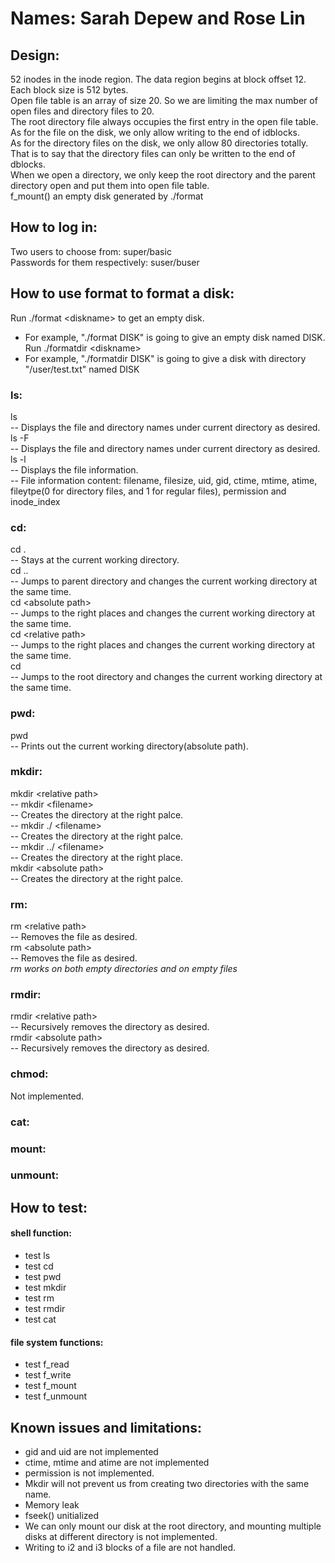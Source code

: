 # Names: Sarah Depew and Rose Lin

## Design:
  52 inodes in the inode region. The data region begins at block offset 12. Each block size is 512 bytes.<br/>
  Open file table is an array of size 20. So we are limiting the max number of open files and directory files to 20.<br/>
  The root directory file always occupies the first entry in the open file table.<br/>
  As for the file on the disk, we only allow writing to the end of idblocks.<br/>
  As for the directory files on the disk, we only allow 80 directories totally. That is to say that the directory files can only be written to the end of dblocks.<br/>
  When we open a directory, we only keep the root directory and the parent directory open and put them into open file table.<br/>
  f_mount() an empty disk generated by ./format<br/>

## How to log in:
  Two users to choose from: super/basic <br/>
  Passwords for them respectively: suser/buser<br/>

## How to use format to format a disk:
  Run ./format \<diskname\> to get an empty disk.
  - For example, "./format DISK" is going to give an empty disk named DISK.<br/>
  Run ./formatdir \<diskname\>
  - For example, "./formatdir DISK" is going to give a disk with directory "/user/test.txt" named DISK<br/>

### ls:
  ls <br/>
  -- Displays the file and directory names under current directory as desired.<br/>
  ls -F<br/>
  -- Displays the file and directory names under current directory as desired. <br/>
  ls -l<br/>
  -- Displays the file information.<br/>
  -- File information content: filename, filesize, uid, gid, ctime, mtime, atime, fileytpe(0 for directory files, and 1 for regular files), permission and inode_index<br/>

### cd:
  cd .<br/>
  -- Stays at the current working directory.<br/>
  cd ..<br/>
  -- Jumps to parent directory and changes the current working directory at the same time.<br/>
  cd \<absolute path\><br/>
  -- Jumps to the right places and changes the current working directory at the same time.<br/>
  cd \<relative path\><br/>
  -- Jumps to the right places and changes the current working directory at the same time.<br/>
  cd<br/>
  -- Jumps to the root directory and changes the current working directory at the same time.<br/>

### pwd:
  pwd<br/>
  -- Prints out the current working directory(absolute path). <br/>

### mkdir:
  mkdir \<relative path\><br/>
  -- mkdir \<filename\><br/>
  -- Creates the directory at the right palce.<br/>
  -- mkdir ./ \<filename\><br/>
  -- Creates the directory at the right palce.<br/>
  -- mkdir ../ \<filename\><br/>
  -- Creates the directory at the right place.<br/>
  mkdir \<absolute path\><br/>
  -- Creates the directory at the right palce.<br/>

### rm:
  rm \<relative path\><br/>
  -- Removes the file as desired. <br/>
  rm \<absolute path\><br/>
  -- Removes the file as desired. <br/>
  *rm works on both empty directories and on empty files<br/>*

### rmdir:
  rmdir \<relative path\><br/>
  -- Recursively removes the directory as desired. <br/>
  rmdir \<absolute path\><br/>
  -- Recursively removes the directory as desired. <br/>

### chmod:
  Not implemented.<br/>

### cat:

### mount:

### unmount:

## How to test:
#### shell function:
- test ls
- test cd
- test pwd
- test mkdir
- test rm
- test rmdir
- test cat
#### file system functions:
- test f_read
- test f_write
- test f_mount
- test f_unmount

## Known issues and limitations:
- gid and uid are not implemented
- ctime, mtime and atime are not implemented
- permission is not implemented.
- Mkdir will not prevent us from creating two directories with the same name.
- Memory leak
- fseek() unitialized
- We can only mount our disk at the root directory, and mounting multiple disks at different directory is not implemented.
- Writing to i2 and i3 blocks of a file are not handled.
